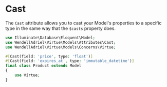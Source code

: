 # Cast

The `Cast` attribute allows you to cast your Model's properties to a specific type in the same way that the `$casts` property does.

```php
use Illuminate\Database\Eloquent\Model;
use WendellAdriel\Virtue\Models\Attributes\Cast;
use WendellAdriel\Virtue\Models\Concerns\Virtue;

#[Cast(field: 'price', type: 'float')]
#[Cast(field: 'expires_at', type: 'immutable_datetime')]
final class Product extends Model
{
    use Virtue;
}
```
